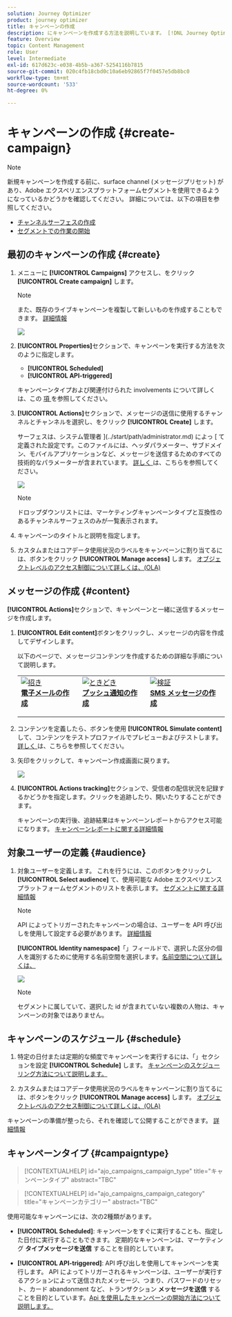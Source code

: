 ```yaml
---
solution: Journey Optimizer
product: journey optimizer
title: キャンペーンの作成
description: にキャンペーンを作成する方法を説明しています。 [!DNL Journey Optimizer]
feature: Overview
topic: Content Management
role: User
level: Intermediate
exl-id: 617d623c-e038-4b5b-a367-5254116b7815
source-git-commit: 020c4fb18cbd0c10a6eb92865f7f0457e5db8bc0
workflow-type: tm+mt
source-wordcount: '533'
ht-degree: 0%

---
```


# キャンペーンの作成 {#create-campaign}

>[!NOTE]
>
>新規キャンペーンを作成する前に、surface channel (メッセージプリセット) があり、Adobe エクスペリエンスプラットフォームセグメントを使用できるようになっているかどうかを確認してください。 詳細については、以下の項目を参照してください。
>
>* [チャンネルサーフェスの作成](../configuration/channel-surfaces.md)
>* [セグメントでの作業の開始](../segment/about-segments.md)


## 最初のキャンペーンの作成 {#create}

1. メニューに **[!UICONTROL Campaigns]** アクセスし、をクリック **[!UICONTROL Create campaign]** します。

   >[!NOTE]
   >
   >また、既存のライブキャンペーンを複製して新しいものを作成することもできます。 [詳細情報](modify-stop-campaign.md#duplicate)

   ![](assets/create-campaign.png)

1. **[!UICONTROL Properties]**&#x200B;セクションで、キャンペーンを実行する方法を次のように指定します。

   * **[!UICONTROL Scheduled]**
   * **[!UICONTROL API-triggered]**

   キャンペーンタイプおよび関連付けられた involvements について詳しくは、この [ 項 ](#campaigntype) を参照してください。

1. **[!UICONTROL Actions]**&#x200B;セクションで、メッセージの送信に使用するチャンネルとチャンネルを選択し、をクリック **[!UICONTROL Create]** します。

   サーフェスは、システム管理者 ](../start/path/administrator.md) によっ [ て定義された設定です。このファイルには、ヘッダパラメーター、サブドメイン、モバイルアプリケーションなど、メッセージを送信するためのすべての技術的なパラメーターが含まれています。 [詳しく ](../configuration/channel-surfaces.md) は、こちらを参照してください。

   ![](assets/create-campaign-action.png)

   >[!NOTE]
   >
   >ドロップダウンリストには、マーケティングキャンペーンタイプと互換性のあるチャンネルサーフェスのみが一覧表示されます。

1. キャンペーンのタイトルと説明を指定します。

   <!--To test the content of your message, toggle the **[!UICONTROL Content experiment]** option on. This allows you to test multiple variables of a delivery on populations samples, in order to define which treatment has the biggest impact on the targeted population.[Learn more about content experiment](../campaigns/content-experiment.md).-->

1. カスタムまたはコアデータ使用状況のラベルをキャンペーンに割り当てるには、ボタンをクリック **[!UICONTROL Manage access]** します。 [オブジェクトレベルのアクセス制御について詳しくは、(OLA)](../administration/object-based-access.md)

## メッセージの作成 {#content}

**[!UICONTROL Actions]**&#x200B;セクションで、キャンペーンと一緒に送信するメッセージを作成します。

1. **[!UICONTROL Edit content]**&#x200B;ボタンをクリックし、メッセージの内容を作成してデザインします。

   以下のページで、メッセージコンテンツを作成するための詳細な手順について説明します。

   <table style="table-layout:fixed">
    <tr style="border: 0;">
    <td>
    <a href="../email/create-email.md">
    <img alt="招き" src="../assets/do-not-localize/email.jpg">
    </a>
    <div><a href="../email/create-email.md"><strong>電子メールの作成</strong>
    </div>
    <p>
    </td>
    <td>
    <a href="../push/create-push.md">
      <img alt="ときどき" src="../assets/do-not-localize/push.jpg">
    </a>
    <div>
    <a href="../push/create-push.md"><strong>プッシュ通知の作成</strong></a>
    </div>
    <p>
    </td>
    <td>
    <a href="../sms/create-sms.md">
      <img alt="検証" src="../assets/do-not-localize/sms.jpg">
    </a>
    <div>
    <a href="../sms/create-sms.md"><strong>SMS メッセージの作成</strong></a>
    </div>
    <p>
    </td>
    </tr>
    </table>

1. コンテンツを定義したら、ボタンを使用 **[!UICONTROL Simulate content]** して、コンテンツをテストプロファイルでプレビューおよびテストします。 [詳しく ](../email/preview.md) は、こちらを参照してください。

1. 矢印をクリックして、キャンペーン作成画面に戻ります。

   ![](assets/create-campaign-design.png)

1. **[!UICONTROL Actions tracking]**&#x200B;セクションで、受信者の配信状況を記録するかどうかを指定します。クリックを追跡したり、開いたりすることができます。

   キャンペーンの実行後、追跡結果はキャンペーンレポートからアクセス可能になります。 [キャンペーンレポートに関する詳細情報](../reports/campaign-global-report.md)

## 対象ユーザーの定義 {#audience}

1. 対象ユーザーを定義します。 これを行うには、このボタンをクリックし **[!UICONTROL Select audience]** て、使用可能な Adobe エクスペリエンスプラットフォームセグメントのリストを表示します。 [セグメントに関する詳細情報](../segment/about-segments.md)

   >[!NOTE]
   >
   >API によってトリガーされたキャンペーンの場合は、ユーザーを API 呼び出しを使用して設定する必要があります。 [詳細情報](api-triggered-campaigns.md)

   **[!UICONTROL Identity namespace]**「」フィールドで、選択した区分の個人を識別するために使用する名前空間を選択します。[名前空間について詳しくは、](../event/about-creating.md#select-the-namespace)

   ![](assets/create-campaign-namespace.png)

   >[!NOTE]
   >
   >セグメントに属していて、選択した id が含まれていない複数の人物は、キャンペーンの対象ではありません。

   <!--If you are are creating an API-triggered campaign, the **[!UICONTROL cURL request]** section allows you to retrieve the **[!UICONTROL Campaign ID]** to use in the API call. [Learn more](api-triggered-campaigns.md)-->

## キャンペーンのスケジュール {#schedule}

1. 特定の日付または定期的な頻度でキャンペーンを実行するには、「」セクションを設定 **[!UICONTROL Schedule]** します。 [キャンペーンのスケジューリング方法について説明します。](#schedule)

1. カスタムまたはコアデータ使用状況のラベルをキャンペーンに割り当てるには、ボタンをクリック **[!UICONTROL Manage access]** します。 [オブジェクトレベルのアクセス制御について詳しくは、(OLA)](../administration/object-based-access.md)

キャンペーンの準備が整ったら、それを確認して公開することができます。 [詳細情報](#review-activate)

## キャンペーンタイプ {#campaigntype}

>[!CONTEXTUALHELP]
>id="ajo_campaigns_campaign_type"
>title="キャンペーンタイプ"
>abstract="TBC"

>[!CONTEXTUALHELP]
>id="ajo_campaigns_campaign_category"
>title="キャンペーンカテゴリー"
>abstract="TBC"

使用可能なキャンペーンには、次の2種類があります。

* **[!UICONTROL Scheduled]**: キャンペーンをすぐに実行することも、指定した日付に実行することもできます。 定期的なキャンペーンは、マーケティング **タイプメッセージを送信** することを目的としています。

* **[!UICONTROL API-triggered]**: API 呼び出しを使用してキャンペーンを実行します。 API によってトリガーされるキャンペーンは、ユーザーが実行するアクションによって送信されたメッセージ、つまり、パスワードのリセット、カード abandonment など、トランザクション **メッセージを送信** することを目的としています。[Api を使用したキャンペーンの開始方法について説明します。](api-triggered-campaigns.md)
